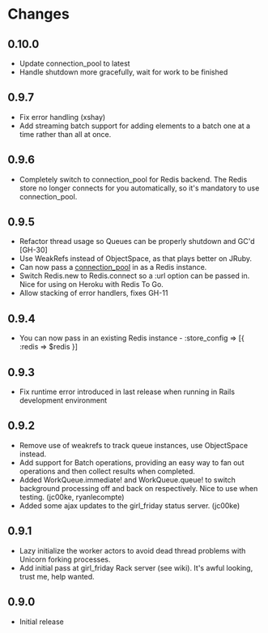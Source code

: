 Changes
================

0.10.0
---------

* Update connection_pool to latest
* Handle shutdown more gracefully, wait for work to be finished

0.9.7
---------

* Fix error handling (xshay)
* Add streaming batch support for adding elements to a batch one at a
  time rather than all at once.

0.9.6
---------

* Completely switch to connection\_pool for Redis backend.
  The Redis store no longer connects for you automatically, so it's mandatory to use
  connection\_pool.

0.9.5
---------

* Refactor thread usage so Queues can be properly shutdown and GC'd [GH-30]
* Use WeakRefs instead of ObjectSpace, as that plays better on JRuby.
* Can now pass a [connection\_pool](https://github.com/mperham/connection_pool) in as a Redis instance.
* Switch Redis.new to Redis.connect so a :url option can be passed in.
  Nice for using on Heroku with Redis To Go.
* Allow stacking of error handlers, fixes GH-11

0.9.4
---------

* You can now pass in an existing Redis instance - :store\_config => [{ :redis => $redis }]

0.9.3
---------

* Fix runtime error introduced in last release when running in Rails development environment

0.9.2
---------

* Remove use of weakrefs to track queue instances, use ObjectSpace
  instead.
* Add support for Batch operations, providing an easy way to fan out
  operations and then collect results when completed.
* Added WorkQueue.immediate! and WorkQueue.queue! to switch background processing off and back on respectively. Nice to use when testing. (jc00ke, ryanlecompte)
* Added some ajax updates to the girl\_friday status server. (jc00ke)

0.9.1
---------

* Lazy initialize the worker actors to avoid dead thread problems with Unicorn forking processes.
* Add initial pass at girl\_friday Rack server (see wiki).  It's awful looking, trust me, help wanted.


0.9.0
---------

* Initial release
